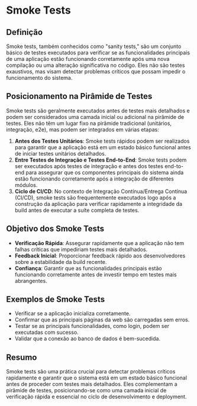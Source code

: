 # Smoke Tests

## Definição
Smoke tests, também conhecidos como "sanity tests," são um conjunto básico de testes executados para verificar se as funcionalidades principais de uma aplicação estão funcionando corretamente após uma nova compilação ou uma alteração significativa no código. Eles não são testes exaustivos, mas visam detectar problemas críticos que possam impedir o funcionamento do sistema.

## Posicionamento na Pirâmide de Testes
Smoke tests são geralmente executados antes de testes mais detalhados e podem ser considerados uma camada inicial ou adicional na pirâmide de testes. Eles não têm um lugar fixo na pirâmide tradicional (unitários, integração, e2e), mas podem ser integrados em várias etapas:

1. **Antes dos Testes Unitários**: Smoke tests rápidos podem ser realizados para garantir que a aplicação está em um estado básico funcional antes de iniciar testes unitários detalhados.
2. **Entre Testes de Integração e Testes End-to-End**: Smoke tests podem ser executados após testes de integração e antes dos testes end-to-end para assegurar que os componentes principais do sistema ainda estão funcionando corretamente após a integração de diferentes módulos.
3. **Ciclo de CI/CD**: No contexto de Integração Contínua/Entrega Contínua (CI/CD), smoke tests são frequentemente executados logo após a construção da aplicação para verificar rapidamente a integridade da build antes de executar a suíte completa de testes.

## Objetivo dos Smoke Tests
- **Verificação Rápida**: Assegurar rapidamente que a aplicação não tem falhas críticas que impediriam testes mais detalhados.
- **Feedback Inicial**: Proporcionar feedback rápido aos desenvolvedores sobre a estabilidade da build recente.
- **Confiança**: Garantir que as funcionalidades principais estão funcionando corretamente antes de investir tempo em testes mais abrangentes.

## Exemplos de Smoke Tests
- Verificar se a aplicação inicializa corretamente.
- Confirmar que as principais páginas da web são carregadas sem erros.
- Testar se as principais funcionalidades, como login, podem ser executadas com sucesso.
- Validar que a conexão ao banco de dados é bem-sucedida.

## Resumo
Smoke tests são uma prática crucial para detectar problemas críticos rapidamente e garantir que o sistema está em um estado básico funcional antes de proceder com testes mais detalhados. Eles complementam a pirâmide de testes, posicionando-se como uma camada inicial de verificação rápida e essencial no ciclo de desenvolvimento e deployment.
